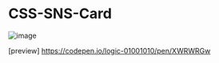 # CSS-SNS-Card

![image](https://user-images.githubusercontent.com/55939719/123684940-0b802a00-d889-11eb-84bd-fbcd1290ad28.png)


[preview]
https://codepen.io/logic-01001010/pen/XWRWRGw
